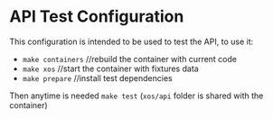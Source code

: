 # API Test Configuration

This configuration is intended to be used to test the API,
to use it:

- `make containers` //rebuild the container with current code
- `make xos` //start the container with fixtures data
- `make prepare` //install test dependencies

Then anytime is needed `make test` (`xos/api` folder is shared with the container)